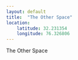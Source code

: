 ```yaml
--- 
layout: default
title:  "The Other Space"
location: 
    latitude: 32.231354
    longitude: 76.326806
---
```


The Other Space